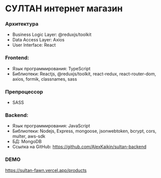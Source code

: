<h1>СУЛТАН интернет магазин</h1>

<h3>Архитектура</h3>
<ul>
    <li>Business Logic Layer: @reduxjs/toolkit</li>
    <li>Data Access Layer: Axios</li>
    <li>User Interface: React</li>
</ul>

<h3>Frontend:</h3>
<ul>
    <li>Язык программирования: TypeScript</li>
    <li>Библиотеки: Reactjs, @reduxjs/toolkit, react-redux, react-router-dom, axios, formik, classnames, sass </li>
</ul>

<h3>Препроцессор</h3>
<ul>
    <li>SASS</li>
</ul>

<h3>Backend:</h3>
<ul>
    <li>Язык программирования: JavaScript</li>
    <li>Библиотеки: Nodejs, Express, mongoose, jsonwebtoken, bcrypt, cors, multer, aws-sdk</li>
    <li>БД: MongoDB</li>
    <li>Ссылка на GitHub: <a href="https://github.com/AlexKaikin/sultan-backend">https://github.com/AlexKaikin/sultan-backend</a></li>
</ul>

<h3>DEMO</h3>
<a href="https://sultan-fawn.vercel.app/products">https://sultan-fawn.vercel.app/products</a>